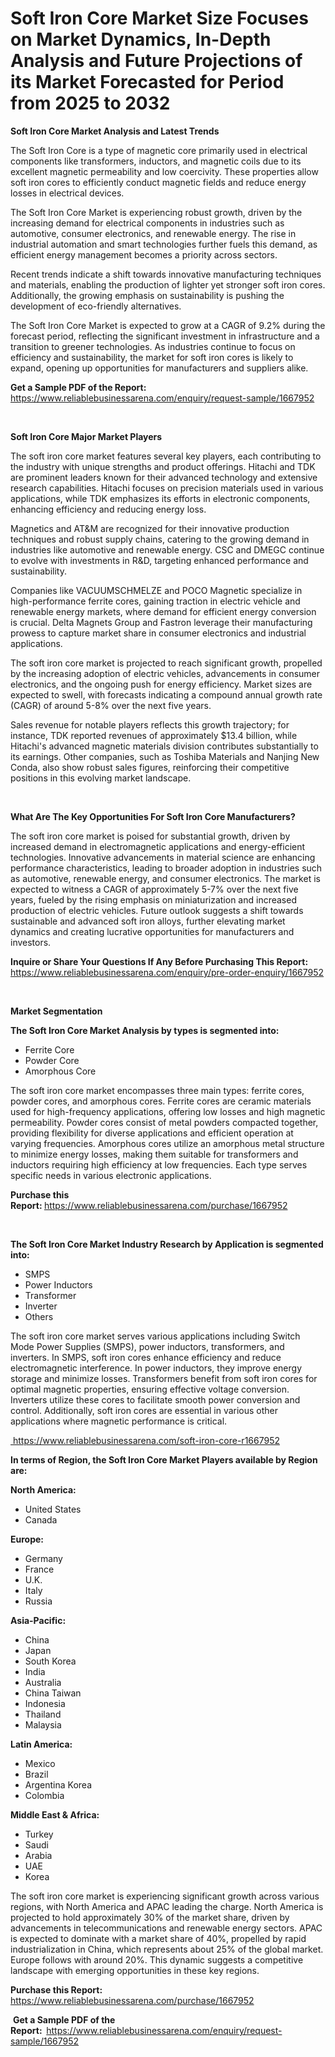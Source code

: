 <p><h1>Soft Iron Core Market Size Focuses on Market Dynamics, In-Depth Analysis and Future Projections of its Market Forecasted for Period from 2025 to 2032</h1></p><p><strong>Soft Iron Core Market Analysis and Latest Trends</strong></p>
<p><p>The Soft Iron Core is a type of magnetic core primarily used in electrical components like transformers, inductors, and magnetic coils due to its excellent magnetic permeability and low coercivity. These properties allow soft iron cores to efficiently conduct magnetic fields and reduce energy losses in electrical devices. </p><p>The Soft Iron Core Market is experiencing robust growth, driven by the increasing demand for electrical components in industries such as automotive, consumer electronics, and renewable energy. The rise in industrial automation and smart technologies further fuels this demand, as efficient energy management becomes a priority across sectors. </p><p>Recent trends indicate a shift towards innovative manufacturing techniques and materials, enabling the production of lighter yet stronger soft iron cores. Additionally, the growing emphasis on sustainability is pushing the development of eco-friendly alternatives. </p><p>The Soft Iron Core Market is expected to grow at a CAGR of 9.2% during the forecast period, reflecting the significant investment in infrastructure and a transition to greener technologies. As industries continue to focus on efficiency and sustainability, the market for soft iron cores is likely to expand, opening up opportunities for manufacturers and suppliers alike.</p></p>
<p><strong>Get a Sample PDF of the Report:&nbsp;</strong> <a href="https://www.reliablebusinessarena.com/enquiry/request-sample/1667952?utm_campaign=1841&utm_medium=2&utm_source=Github&utm_content=ia&utm_term=17042025&utm_id=soft-iron-core">https://www.reliablebusinessarena.com/enquiry/request-sample/1667952</a></p>
<p>&nbsp;</p>
<p><strong>Soft Iron Core Major Market Players</strong></p>
<p><p>The soft iron core market features several key players, each contributing to the industry with unique strengths and product offerings. Hitachi and TDK are prominent leaders known for their advanced technology and extensive research capabilities. Hitachi focuses on precision materials used in various applications, while TDK emphasizes its efforts in electronic components, enhancing efficiency and reducing energy loss.</p><p>Magnetics and AT&M are recognized for their innovative production techniques and robust supply chains, catering to the growing demand in industries like automotive and renewable energy. CSC and DMEGC continue to evolve with investments in R&D, targeting enhanced performance and sustainability.</p><p>Companies like VACUUMSCHMELZE and POCO Magnetic specialize in high-performance ferrite cores, gaining traction in electric vehicle and renewable energy markets, where demand for efficient energy conversion is crucial. Delta Magnets Group and Fastron leverage their manufacturing prowess to capture market share in consumer electronics and industrial applications.</p><p>The soft iron core market is projected to reach significant growth, propelled by the increasing adoption of electric vehicles, advancements in consumer electronics, and the ongoing push for energy efficiency. Market sizes are expected to swell, with forecasts indicating a compound annual growth rate (CAGR) of around 5-8% over the next five years.</p><p>Sales revenue for notable players reflects this growth trajectory; for instance, TDK reported revenues of approximately $13.4 billion, while Hitachi's advanced magnetic materials division contributes substantially to its earnings. Other companies, such as Toshiba Materials and Nanjing New Conda, also show robust sales figures, reinforcing their competitive positions in this evolving market landscape.</p></p>
<p>&nbsp;</p>
<p><strong>What Are The Key Opportunities For Soft Iron Core Manufacturers?</strong></p>
<p><p>The soft iron core market is poised for substantial growth, driven by increased demand in electromagnetic applications and energy-efficient technologies. Innovative advancements in material science are enhancing performance characteristics, leading to broader adoption in industries such as automotive, renewable energy, and consumer electronics. The market is expected to witness a CAGR of approximately 5-7% over the next five years, fueled by the rising emphasis on miniaturization and increased production of electric vehicles. Future outlook suggests a shift towards sustainable and advanced soft iron alloys, further elevating market dynamics and creating lucrative opportunities for manufacturers and investors.</p></p>
<p><strong>Inquire or Share Your Questions If Any Before Purchasing This Report:</strong> <a href="https://www.reliablebusinessarena.com/enquiry/pre-order-enquiry/1667952?utm_campaign=1841&utm_medium=2&utm_source=Github&utm_content=ia&utm_term=17042025&utm_id=soft-iron-core">https://www.reliablebusinessarena.com/enquiry/pre-order-enquiry/1667952</a></p>
<p>&nbsp;</p>
<p><strong>Market Segmentation</strong></p>
<p><strong>The Soft Iron Core Market Analysis by types is segmented into:</strong></p>
<p><ul><li>Ferrite Core</li><li>Powder Core</li><li>Amorphous Core</li></ul></p>
<p><p>The soft iron core market encompasses three main types: ferrite cores, powder cores, and amorphous cores. Ferrite cores are ceramic materials used for high-frequency applications, offering low losses and high magnetic permeability. Powder cores consist of metal powders compacted together, providing flexibility for diverse applications and efficient operation at varying frequencies. Amorphous cores utilize an amorphous metal structure to minimize energy losses, making them suitable for transformers and inductors requiring high efficiency at low frequencies. Each type serves specific needs in various electronic applications.</p></p>
<p><strong>Purchase this Report:&nbsp;</strong><a href="https://www.reliablebusinessarena.com/purchase/1667952?utm_campaign=1841&utm_medium=2&utm_source=Github&utm_content=ia&utm_term=17042025&utm_id=soft-iron-core">https://www.reliablebusinessarena.com/purchase/1667952</a></p>
<p>&nbsp;</p>
<p><strong>The Soft Iron Core Market Industry Research by Application is segmented into:</strong></p>
<p><ul><li>SMPS</li><li>Power Inductors</li><li>Transformer</li><li>Inverter</li><li>Others</li></ul></p>
<p><p>The soft iron core market serves various applications including Switch Mode Power Supplies (SMPS), power inductors, transformers, and inverters. In SMPS, soft iron cores enhance efficiency and reduce electromagnetic interference. In power inductors, they improve energy storage and minimize losses. Transformers benefit from soft iron cores for optimal magnetic properties, ensuring effective voltage conversion. Inverters utilize these cores to facilitate smooth power conversion and control. Additionally, soft iron cores are essential in various other applications where magnetic performance is critical.</p></p>
<p><a href="https://www.reliablebusinessarena.com/soft-iron-core-r1667952?utm_campaign=1841&utm_medium=2&utm_source=Github&utm_content=ia&utm_term=17042025&utm_id=soft-iron-core">&nbsp;https://www.reliablebusinessarena.com/soft-iron-core-r1667952</a></p>
<p><strong>In terms of Region, the Soft Iron Core Market Players available by Region are:</strong></p>
<p>
    <p> <strong> North America: </strong>
        <ul>
            <li>United States</li>
            <li>Canada</li>
        </ul>
        </p> 
    <p> <strong> Europe: </strong>
        <ul>
            <li>Germany</li>
            <li>France</li>
            <li>U.K.</li>
            <li>Italy</li>
            <li>Russia</li>
        </ul>
        </p> 
    <p> <strong> Asia-Pacific: </strong>
        <ul>
            <li>China</li>
            <li>Japan</li>
            <li>South Korea</li>
            <li>India</li>
            <li>Australia</li>
            <li>China Taiwan</li>
            <li>Indonesia</li>
            <li>Thailand</li>
            <li>Malaysia</li>
        </ul>
        </p> 
    <p> <strong> Latin America: </strong>
        <ul>
            <li>Mexico</li>
            <li>Brazil</li>
            <li>Argentina Korea</li>
            <li>Colombia</li>
        </ul>
        </p> 
    <p> <strong> Middle East & Africa: </strong>
        <ul>
            <li>Turkey</li>
            <li>Saudi</li>
            <li>Arabia</li>
            <li>UAE</li>
            <li>Korea</li>
        </ul>
    </p>
    </p>
<p><p>The soft iron core market is experiencing significant growth across various regions, with North America and APAC leading the charge. North America is projected to hold approximately 30% of the market share, driven by advancements in telecommunications and renewable energy sectors. APAC is expected to dominate with a market share of 40%, propelled by rapid industrialization in China, which represents about 25% of the global market. Europe follows with around 20%. This dynamic suggests a competitive landscape with emerging opportunities in these key regions.</p></p>
<p><strong>Purchase this Report: </strong><a href="https://www.reliablebusinessarena.com/purchase/1667952?utm_campaign=1841&utm_medium=2&utm_source=Github&utm_content=ia&utm_term=17042025&utm_id=soft-iron-core">https://www.reliablebusinessarena.com/purchase/1667952</a></p>
<p>&nbsp;<strong>Get a Sample PDF of the Report:&nbsp;&nbsp;</strong><a href="https://www.reliablebusinessarena.com/enquiry/request-sample/1667952?utm_campaign=1841&utm_medium=2&utm_source=Github&utm_content=ia&utm_term=17042025&utm_id=soft-iron-core">https://www.reliablebusinessarena.com/enquiry/request-sample/1667952</a></p>
<p><strong></strong></p>
<p><p></p><p></p><p></p></p>